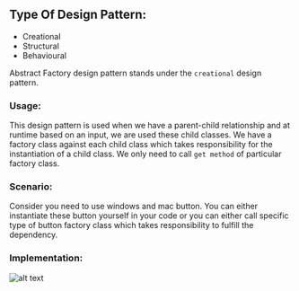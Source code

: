 

## Type Of Design Pattern:

* Creational
* Structural
* Behavioural

Abstract Factory design pattern stands under the `creational` design pattern.

### Usage:

This design pattern is used when we have a parent-child relationship and at runtime based on an input, we are used these child classes. We have a factory class against each child class which takes responsibility for the instantiation of a child class. We
only need to call `get method` of particular factory class.


### Scenario:

Consider you need to use windows and mac button. You can either instantiate these button yourself in your code or you can either call specific type of button factory class which takes responsibility to fulfill the dependency.


### Implementation:


![alt text](https://github.com/farhanghouri/Design-Pattern/blob/master/AbstractFactoryDP/abstractfactory.png)
